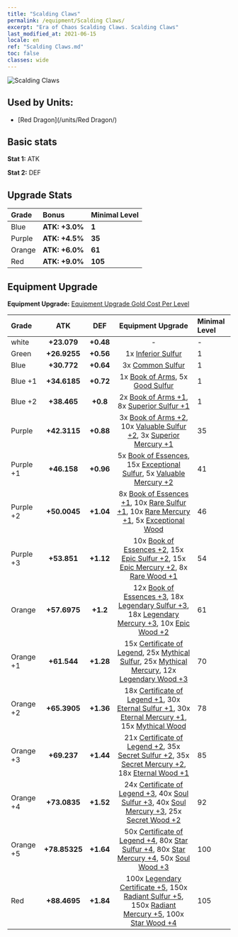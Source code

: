 ```yaml
---
title: "Scalding Claws"
permalink: /equipment/Scalding Claws/
excerpt: "Era of Chaos Scalding Claws. Scalding Claws"
last_modified_at: 2021-06-15
locale: en
ref: "Scalding Claws.md"
toc: false
classes: wide
---
```


  ![Scalding Claws](/images/e/e_7083.png)

## Used by Units:

* [Red Dragon](/units/Red Dragon/) 


## Basic stats
 **Stat 1:** ATK

 **Stat 2:** DEF

## Upgrade Stats

  |     Grade    |   Bonus | Minimal Level | 
  |:-------------|:--------|:--------------| 
  | Blue | **ATK: +3.0%** | **1** | 
  | Purple | **ATK: +4.5%** | **35** | 
  | Orange | **ATK: +6.0%** | **61** | 
  | Red | **ATK: +9.0%** | **105** | 


## Equipment Upgrade
 **Equipment Upgrade:** [Equipment Upgrade Gold Cost Per Level](/equipment/EquipmentUpgradeCostPerLevel/) 

  |          Grade      | ATK | DEF | Equipment Upgrade | Minimal Level |
  |:--------------------|:---------:|:---------:|:----------------:|:--------------|
  | white | **+23.079** | **+0.48** | - | - |
  | Green | **+26.9255** | **+0.56** | 1x [Inferior Sulfur](/Items/mat_3/) | 1 |
  | Blue | **+30.772** | **+0.64** | 3x [Common Sulfur](/Items/mat_9/) | 1 |
  | Blue +1 | **+34.6185** | **+0.72** | 1x [Book of Arms](/Items/mat_18/), 5x [Good Sulfur](/Items/mat_15/) | 1 |
  | Blue +2 | **+38.465** | **+0.8** | 2x [Book of Arms +1](/Items/mat_25/), 8x [Superior Sulfur +1](/Items/mat_22/) | 1 |
  | Purple | **+42.3115** | **+0.88** | 3x [Book of Arms +2](/Items/mat_32/), 10x [Valuable Sulfur +2](/Items/mat_29/), 3x [Superior Mercury +1](/Items/mat_21/) | 35 |
  | Purple +1 | **+46.158** | **+0.96** | 5x [Book of Essences](/Items/mat_39/), 15x [Exceptional Sulfur](/Items/mat_36/), 5x [Valuable Mercury +2](/Items/mat_28/) | 41 |
  | Purple +2 | **+50.0045** | **+1.04** | 8x [Book of Essences +1](/Items/mat_46/), 10x [Rare Sulfur +1](/Items/mat_43/), 10x [Rare Mercury +1](/Items/mat_42/), 5x [Exceptional Wood](/Items/mat_34/) | 46 |
  | Purple +3 | **+53.851** | **+1.12** | 10x [Book of Essences +2](/Items/mat_53/), 15x [Epic Sulfur +2](/Items/mat_50/), 15x [Epic Mercury +2](/Items/mat_49/), 8x [Rare Wood +1](/Items/mat_41/) | 54 |
  | Orange | **+57.6975** | **+1.2** | 12x [Book of Essences +3](/Items/mat_60/), 18x [Legendary Sulfur +3](/Items/mat_57/), 18x [Legendary Mercury +3](/Items/mat_56/), 10x [Epic Wood +2](/Items/mat_48/) | 61 |
  | Orange +1 | **+61.544** | **+1.28** | 15x [Certificate of Legend](/Items/mat_67/), 25x [Mythical Sulfur](/Items/mat_64/), 25x [Mythical Mercury](/Items/mat_63/), 12x [Legendary Wood +3](/Items/mat_55/) | 70 |
  | Orange +2 | **+65.3905** | **+1.36** | 18x [Certificate of Legend +1](/Items/mat_74/), 30x [Eternal Sulfur +1](/Items/mat_71/), 30x [Eternal Mercury +1](/Items/mat_70/), 15x [Mythical Wood](/Items/mat_62/) | 78 |
  | Orange +3 | **+69.237** | **+1.44** | 21x [Certificate of Legend +2](/Items/mat_81/), 35x [Secret Sulfur +2](/Items/mat_78/), 35x [Secret Mercury +2](/Items/mat_77/), 18x [Eternal Wood +1](/Items/mat_69/) | 85 |
  | Orange +4 | **+73.0835** | **+1.52** | 24x [Certificate of Legend +3](/Items/mat_88/), 40x [Soul Sulfur +3](/Items/mat_85/), 40x [Soul Mercury +3](/Items/mat_84/), 25x [Secret Wood +2](/Items/mat_76/) | 92 |
  | Orange +5 | **+78.85325** | **+1.64** | 50x [Certificate of Legend +4](/Items/mat_95/), 80x [Star Sulfur +4](/Items/mat_92/), 80x [Star Mercury +4](/Items/mat_91/), 50x [Soul Wood +3](/Items/mat_83/) | 100 |
  | Red | **+88.4695** | **+1.84** | 100x [Legendary Certificate +5](/Items/mat_102/), 150x [Radiant Sulfur +5](/Items/mat_99/), 150x [Radiant Mercury +5](/Items/mat_98/), 100x [Star Wood +4](/Items/mat_90/) | 105 |

